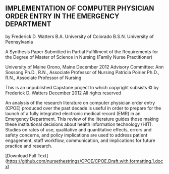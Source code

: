 ## IMPLEMENTATION OF COMPUTER PHYSICIAN ORDER ENTRY IN THE EMERGENCY DEPARTMENT 

by
Frederick D. Watters
B.A. University of Colorado
B.S.N. University of Pennsylvania

A Synthesis Paper
Submitted in Partial Fulfillment of the 
Requirements for the Degree of
Master of Science in Nursing 
(Family Nurse Practitioner)

University of Maine
Orono, Maine
December 2012
Advisory Committee:
Ann Sossong Ph.D., R.N., Associate Professor of Nursing
Patricia Poirier Ph.D., R.N., Associate Professor of Nursing










This is an unpublished Capstone project
In which copyright subsists
© by Frederick D. Watters
December 2012
All rights reserved



An analysis of the research literature on computer physician order entry (CPOE) produced over the past decade is useful in order to prepare for the launch of a fully integrated electronic medical record (EMR) in an Emergency Department. This review of the literature guides those making these institutional decisions about health information technology (HIT).  Studies on rates of use, qualitative and quantitative effects, errors and safety concerns, and policy implications are used to address patient engagement, staff workflow, communication, and implications for future practice and research.

[Download Full Text] (https://github.com/nursethestrings/CPOE/CPOE.Draft.with.formatting.1.docx) 
